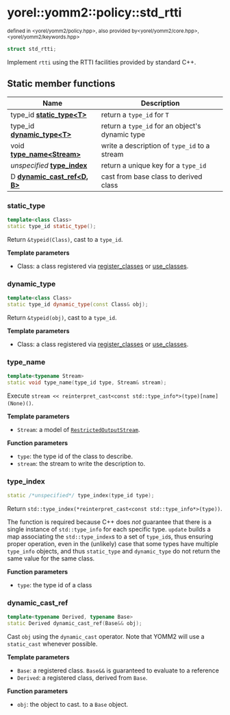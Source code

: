 
# yorel::yomm2::policy::std_rtti
<sub>defined in <yorel/yomm2/policy.hpp>, also provided by<yorel/yomm2/core.hpp>, <yorel/yomm2/keywords.hpp></sub>

```c++
struct std_rtti;
```

Implement `rtti` using the RTTI facilities provided by standard C++.

## Static member functions

| Name                                          | Description                                     |
| --------------------------------------------- | ----------------------------------------------- |
| type_id [**static_type\<T>**](#static_type)   | return a `type_id` for `T`                      |
| type_id [**dynamic_type\<T>**](#dynamic_type) | return a `type_id` for an object's dynamic type |
| void [**type_name\<Stream>**](#type_name)     | write a description of `type_id` to a stream    |
| *unspecified* [**type_index**](#type_index)   | return a unique key for a `type_id`             |
| D [**dynamic_cast_ref\<D, B>**](#dynamic_cast_ref)  | cast from base class to derived class           |

### static_type

```c++
template<class Class>
static type_id static_type();
```

Return `&typeid(Class)`, cast to a `type_id`.

**Template parameters**

* Class: a class registered via [register_classes](/yomm2/reference/use_classes.html) or [use_classes](/yomm2/reference/use_classes.html).

### dynamic_type

```c++
template<class Class>
static type_id dynamic_type(const Class& obj);
```

Return `&typeid(obj)`, cast to a `type_id`.

**Template parameters**

* Class: a class registered via [register_classes](/yomm2/reference/use_classes.html) or [use_classes](/yomm2/reference/use_classes.html).

### type_name

```c++
template<typename Stream>
static void type_name(type_id type, Stream& stream);
```

Execute `stream << reinterpret_cast<const std::type_info*>(type)[name](None)()`.

**Template parameters**

* `Stream`: a model of [`RestrictedOutputStream`](/yomm2/reference/RestrictedOutputStream.html).

**Function parameters**

* `type`: the type id of the class to describe.
* `stream`: the stream to write the description to.


### type_index

```c++
static /*unspecified*/ type_index(type_id type);
```

Return `std::type_index(*reinterpret_cast<const std::type_info*>(type))`.

The function is required because C++ does *not* guarantee that there is a single
instance of `std::type_info` for each specific type. `update` builds a map
associating the `std::type_index`s to a set of `type_id`s, thus ensuring proper
operation, even in the (unlikely) case that some types have multiple `type_info`
objects, and thus `static_type` and `dynamic_type` do not return the same value
for the same class.

**Function parameters**

* `type`: the type id of a class

### dynamic_cast_ref

```c++
template<typename Derived, typename Base>
static Derived dynamic_cast_ref(Base&& obj);
```

Cast `obj` using the `dynamic_cast` operator. Note that YOMM2 will use a
`static_cast` whenever possible.

**Template parameters**

* `Base`: a registered class.  `Base&&` is guaranteed to evaluate to a
  reference
* `Derived`: a registered class, derived from `Base`.

**Function parameters**

* `obj`: the object to cast.
  to a `Base` object.
